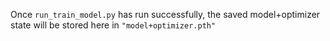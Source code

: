Once `run_train_model.py` has run successfully, the saved model+optimizer state will be stored here in `"model+optimizer.pth"`